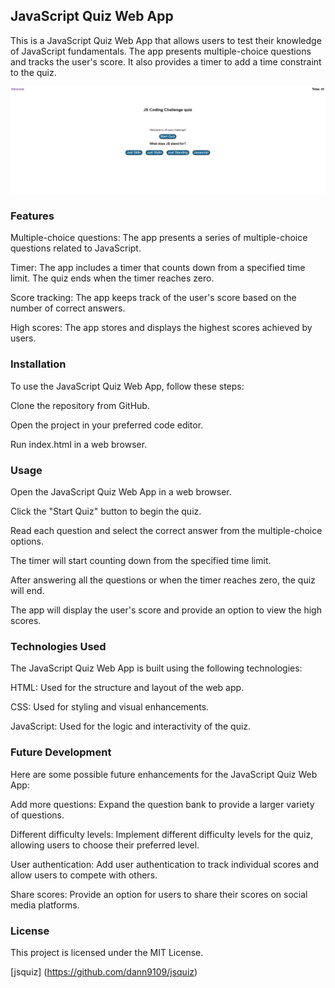 ## JavaScript Quiz Web App
This is a JavaScript Quiz Web App that allows users to test their knowledge of JavaScript fundamentals. The app presents multiple-choice questions and tracks the user's score. It also provides a timer to add a time constraint to the quiz.

![Quiz](images/jsquiz.PNG)

### Features
Multiple-choice questions: The app presents a series of multiple-choice questions related to JavaScript.



Timer: The app includes a timer that counts down from a specified time limit. The quiz ends when the timer reaches zero.



Score tracking: The app keeps track of the user's score based on the number of correct answers.



High scores: The app stores and displays the highest scores achieved by users.

### Installation
To use the JavaScript Quiz Web App, follow these steps:



Clone the repository from GitHub.



Open the project in your preferred code editor.



Run index.html in a web browser.



### Usage
Open the JavaScript Quiz Web App in a web browser.



Click the "Start Quiz" button to begin the quiz.



Read each question and select the correct answer from the multiple-choice options.



The timer will start counting down from the specified time limit.



After answering all the questions or when the timer reaches zero, the quiz will end.



The app will display the user's score and provide an option to view the high scores.



### Technologies Used 
The JavaScript Quiz Web App is built using the following technologies:



HTML: Used for the structure and layout of the web app.



CSS: Used for styling and visual enhancements.



JavaScript: Used for the logic and interactivity of the quiz.


### Future Development
Here are some possible future enhancements for the JavaScript Quiz Web App:



Add more questions: Expand the question bank to provide a larger variety of questions.



Different difficulty levels: Implement different difficulty levels for the quiz, allowing users to choose their preferred level.

User authentication: Add user authentication to track individual scores and allow users to compete with others.



Share scores: Provide an option for users to share their scores on social media platforms.



### License
This project is licensed under the MIT License.


[jsquiz] (https://github.com/dann9109/jsquiz)
